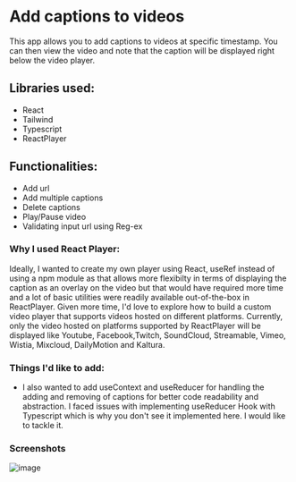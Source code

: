 # Add captions to videos

This app allows you to add captions to videos at specific timestamp. You can then view the video and note that the caption will be displayed right below the video player.

## Libraries used:
- React
- Tailwind
- Typescript
- ReactPlayer

## Functionalities:

- Add url
- Add multiple captions
- Delete captions
- Play/Pause video
- Validating input url using Reg-ex

### Why I used React Player:

Ideally, I wanted to create my own player using React, useRef instead of using a npm module as that allows more flexibilty in terms of displaying the caption as an overlay on the video
but that would have required  more time and a lot of basic utilities were readily available out-of-the-box in ReactPlayer. 
Given more time, I'd love to explore how to build a custom video player that supports videos hosted on different platforms. Currently, only the video hosted on platforms supported by ReactPlayer will be displayed like Youtube, Facebook,Twitch, SoundCloud, Streamable, Vimeo, Wistia, Mixcloud, DailyMotion and Kaltura.

### Things I'd like to add:

- I also wanted to add useContext and useReducer for handling the adding and removing of captions for better code readability and abstraction. I faced issues with implementing useReducer Hook with Typescript which is why you don't see it implemented here. I would like to tackle it.



### Screenshots

![image](https://github.com/Med1020/spyne-video-caption/assets/94384027/edb24b4f-0f39-4840-bb14-859f459532f7)
